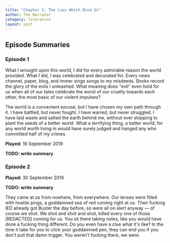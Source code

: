 ```yaml
---
title: "Chapter 2: The Lies Which Bind Us"
author: The Narrator
category: literature
layout: post
---
```


## Episode Summaries ##

### Episode 1 ###

What I wrought upon this world, I did for every admirable reason the world provided. What I did, I was celebrated and decorated for. Every news channel, paper, blog, and immer sings songs to my misdeeds. Books record the glory of the evils I unleashed. What meaning does "evil" even hold for us when all of our tales celebrate the worst of our cruelty towards each other, the most basic of our violent impulses?

The world is a convenient excuse, but I have chosen my own path through it. I have battled, but never fought. I have warred, but never struggled. I have laid waste and salted the earth behind me, without ever stopping to plant the seeds of a better world. What a terrifying thing, a better world, for any world worth living in would have surely judged and hanged any who committed half of my crimes.


**Played:** 16 September 2019

**TODO: write summary**

### Episode 2 ###

**Played:** 30 September 2019

**TODO: write summary**

They came at us from nowhere, from everywhere. Our lenses were filled with hostile pings, a goddamned sea of red coming right at us. Their fucking IED already got Buster the day before, so were all on alert anyway — of course we shot. We shot and shot and shot, killed every one of those \[REDACTED\] coming for us. You sit there taking notes, like you would have done a fucking thing different. Do you even have a clue what it's like? In the time it take for you to click your goddamned pen, they can end you if you don't pull that damn trigger. You weren't fucking there, we were.
